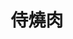 ---
title: "侍燒肉"
description: "侍燒肉"
layout: shop
keywords:
  - 美食競賽
  - 台灣美食
  - 美食精選
datePublished: "2025-06-30"
dateModified: "2025-07-06"
city: "台北市"
district: "大安區"
address: "台北市大安區敦化南路一段177巷22號1樓"
phone: "0227710595"
geo: "25.043001375359168, 121.55008876697414"
google_map: "https://maps.app.goo.gl/yVygpqd32E3QZw6Z7"
footinder: "https://footinder.com.tw/%e5%8f%b0%e5%8c%97%e5%b8%82%e5%a4%a7%e5%ae%89%e5%8d%80/362166/"
official: "https://www.facebook.com/samuraiyakiniku2023"
award:
  - name: "500盤"
    year: "2024"
    entries:
      - dishes:
          - "厚切牛舌"

---